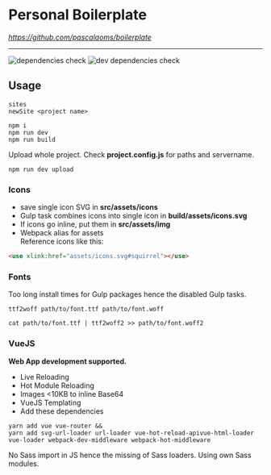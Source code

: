 
# Personal Boilerplate
_https://github.com/pascalaoms/boilerplate_
- - - -
![dependencies check](https://david-dm.org/pascalaoms/boilerplate.svg)
![dev dependencies check](https://david-dm.org/pascalaoms/boilerplate/dev-status.svg)
## Usage
```
sites  
newSite <project name>
```
```
npm i
npm run dev  
npm run build
```

Upload whole project. Check **project.config.js** for paths and servername.
```
npm run dev upload
```



### Icons
* save single icon SVG in **src/assets/icons**  
* Gulp task combines icons into single icon in **build/assets/icons.svg**
* If icons go inline, put them in **src/assets/img**
* Webpack alias for assets  
Reference icons like this:
```html
<use xlink:href="assets/icons.svg#squirrel"></use>
```

### Fonts
Too long install times for Gulp packages hence the disabled Gulp tasks.
```
ttf2woff path/to/font.ttf path/to/font.woff
```
```
cat path/to/font.ttf | ttf2woff2 >> path/to/font.woff2
```

### VueJS
**Web App development supported.**
* Live Reloading
* Hot Module Reloading  
* Images <10KB to inline Base64
* VueJS Templating
* Add these dependencies
```
yarn add vue vue-router &&
yarn add svg-url-loader url-loader vue-hot-reload-apivue-html-loader vue-loader webpack-dev-middleware webpack-hot-middleware
```
No Sass import in JS hence the missing of Sass loaders. Using own Sass modules.
